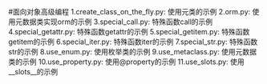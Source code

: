 #面向对象高级编程
1.create_class_on_the_fly.py: 使用元类的示例 
2.orm.py: 使用元数据类实现orm的示例
3.special_call.py: 特殊函数call的示例
4.special_getattr.py: 特殊函数getattr的示例
5.special_getitem.py: 特殊函数getitem的示例
6.special_iter.py: 特殊函数iter的示例
7.special_str.py: 特殊函数str的示例
8.use_enum.py: 使用枚举类的示例
9.use_metaclass.py: 使用元数据类的示例
10.use_property.py: 使用@property的示例
11.use_slots.py: 使用__slots__的示例